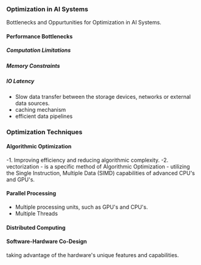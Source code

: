 ### Optimization in AI Systems 
Bottlenecks and Oppurtunities for Optimization in AI Systems. 

#### Performance Bottlenecks 

##### Computation Limitations 
##### Memory Constraints 
##### IO Latency 
- Slow data transfer between the storage devices, networks or external data sources. 
- caching mechanism 
- efficient data pipelines 

### Optimization Techniques 

#### Algorithmic Optimization 
-1.  Improving efficiency and reducing algorithmic complexity. 
-2.  vectorization - is a specific method of Algorithmic Optimization - utilizing the Single Instruction, Multiple Data (SIMD) capabilities of advanced CPU's and GPU's. 

#### Parallel Processing 
- Multiple processing units, such as GPU's and CPU's. 
- Multiple Threads 

#### Distributed Computing 


#### Software-Hardware Co-Design 
taking advantage of the hardware's unique features and capabilities.  

